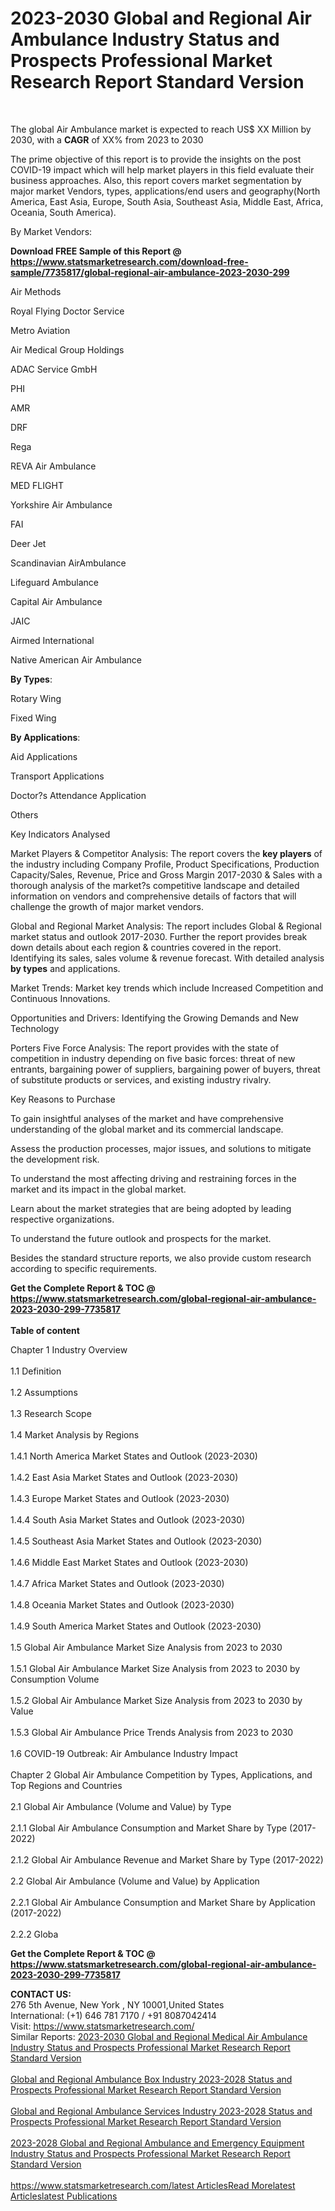 <h1>2023-2030 Global and Regional Air Ambulance Industry Status and Prospects Professional Market Research Report Standard Version</h1><br/><p>The global Air Ambulance market is expected to reach US$ XX Million by 2030, with a <strong>CAGR</strong> of XX% from 2023 to 2030</p><p>The prime objective of this report is to provide the insights on the post COVID-19 impact which will help market players in this field evaluate their business approaches. Also, this report covers market segmentation by major market Vendors, types, applications/end users and geography(North America, East Asia, Europe, South Asia, Southeast Asia, Middle East, Africa, Oceania, South America).</p><p>By Market Vendors:</p><p><strong>Download FREE Sample of this Report @ <a href="https://www.statsmarketresearch.com/download-free-sample/7735817/global-regional-air-ambulance-2023-2030-299">https://www.statsmarketresearch.com/download-free-sample/7735817/global-regional-air-ambulance-2023-2030-299</a></strong></p><p>Air Methods</p><p>Royal Flying Doctor Service</p><p>Metro Aviation</p><p>Air Medical Group Holdings</p><p>ADAC Service GmbH</p><p>PHI</p><p>AMR</p><p>DRF</p><p>Rega</p><p>REVA Air Ambulance</p><p>MED FLIGHT</p><p>Yorkshire Air Ambulance</p><p>FAI</p><p>Deer Jet</p><p>Scandinavian AirAmbulance</p><p>Lifeguard Ambulance</p><p>Capital Air Ambulance</p><p>JAIC</p><p>Airmed International</p><p>Native American Air Ambulance</p><p><strong>By Types</strong>:</p><p>Rotary Wing</p><p>Fixed Wing</p><p><strong><strong>By Applications</strong></strong>:</p><p>Aid Applications</p><p>Transport Applications</p><p>Doctor?s Attendance Application</p><p>Others</p><p>Key Indicators Analysed</p><p>Market Players & Competitor Analysis: The report covers the <strong>key players</strong> of the industry including Company Profile, Product Specifications, Production Capacity/Sales, Revenue, Price and Gross Margin 2017-2030 & Sales with a thorough analysis of the market?s competitive landscape and detailed information on vendors and comprehensive details of factors that will challenge the growth of major market vendors.</p><p>Global and Regional Market Analysis: The report includes Global & Regional market status and outlook 2017-2030. Further the report provides break down details about each region & countries covered in the report. Identifying its sales, sales volume & revenue forecast. With detailed analysis <strong>by types</strong> and applications.</p><p>Market Trends: Market key trends which include Increased Competition and Continuous Innovations.</p><p>Opportunities and Drivers: Identifying the Growing Demands and New Technology</p><p>Porters Five Force Analysis: The report provides with the state of competition in industry depending on five basic forces: threat of new entrants, bargaining power of suppliers, bargaining power of buyers, threat of substitute products or services, and existing industry rivalry.</p><p>Key Reasons to Purchase</p><p>To gain insightful analyses of the market and have comprehensive understanding of the global market and its commercial landscape.</p><p>Assess the production processes, major issues, and solutions to mitigate the development risk.</p><p>To understand the most affecting driving and restraining forces in the market and its impact in the global market.</p><p>Learn about the market strategies that are being adopted by leading respective organizations.</p><p>To understand the future outlook and prospects for the market.</p><p>Besides the standard structure reports, we also provide custom research according to specific requirements.</p><div><b>Get the Complete Report & TOC @ <a href="https://www.statsmarketresearch.com/global-regional-air-ambulance-2023-2030-299-7735817">https://www.statsmarketresearch.com/global-regional-air-ambulance-2023-2030-299-7735817</a></b></div><br><b>Table of content</b><p>Chapter 1 Industry Overview<br /><br>1.1 Definition<br /><br>1.2 Assumptions<br /><br>1.3 Research Scope<br /><br>1.4 Market Analysis by Regions<br /><br>1.4.1 North America Market States and Outlook (2023-2030)<br /><br>1.4.2 East Asia Market States and Outlook (2023-2030)<br /><br>1.4.3 Europe Market States and Outlook (2023-2030)<br /><br>1.4.4 South Asia Market States and Outlook (2023-2030)<br /><br>1.4.5 Southeast Asia Market States and Outlook (2023-2030)<br /><br>1.4.6 Middle East Market States and Outlook (2023-2030)<br /><br>1.4.7 Africa Market States and Outlook (2023-2030)<br /><br>1.4.8 Oceania Market States and Outlook (2023-2030)<br /><br>1.4.9 South America Market States and Outlook (2023-2030)<br /><br>1.5 Global Air Ambulance Market Size Analysis from 2023 to 2030<br /><br>1.5.1 Global Air Ambulance Market Size Analysis from 2023 to 2030 by Consumption Volume<br /><br>1.5.2 Global Air Ambulance Market Size Analysis from 2023 to 2030 by Value<br /><br>1.5.3 Global Air Ambulance Price Trends Analysis from 2023 to 2030<br /><br>1.6 COVID-19 Outbreak: Air Ambulance Industry Impact<br /><br>Chapter 2 Global Air Ambulance Competition by Types, Applications, and Top Regions and Countries<br /><br>2.1 Global Air Ambulance (Volume and Value) by Type<br /><br>2.1.1 Global Air Ambulance Consumption and Market Share by Type (2017-2022)<br /><br>2.1.2 Global Air Ambulance Revenue and Market Share by Type (2017-2022)<br /><br>2.2 Global Air Ambulance (Volume and Value) by Application<br /><br>2.2.1 Global Air Ambulance Consumption and Market Share by Application (2017-2022)<br /><br>2.2.2 Globa<br><div><b>Get the Complete Report & TOC @ <a href="https://www.statsmarketresearch.com/global-regional-air-ambulance-2023-2030-299-7735817">https://www.statsmarketresearch.com/global-regional-air-ambulance-2023-2030-299-7735817</a></b></div></p> <b>CONTACT US:</b><br>276 5th Avenue, New York , NY 10001,United States<br>International: (+1) 646 781 7170 / +91 8087042414<br>Visit: <a href="https://www.statsmarketresearch.com/">https://www.statsmarketresearch.com/</a><br>Similar Reports: <a href="https://www.statsmarketresearch.com/global-regional-air-ambulance-2023-2030-299-7735817">2023-2030 Global and Regional Medical Air Ambulance Industry Status and Prospects Professional Market Research Report Standard Version</a><br/><br/><a href="https://www.statsmarketresearch.com/global-regional-air-ambulance-2023-2030-299-7735817">Global and Regional Ambulance Box Industry 2023-2028 Status and Prospects Professional Market Research Report Standard Version</a><br/><br/><a href="https://www.statsmarketresearch.com/global-regional-air-ambulance-2023-2030-299-7735817">Global and Regional Ambulance Services Industry 2023-2028 Status and Prospects Professional Market Research Report Standard Version</a><br/><br/><a href="https://www.statsmarketresearch.com/global-regional-air-ambulance-2023-2030-299-7735817">2023-2028 Global and Regional Ambulance and Emergency Equipment Industry Status and Prospects Professional Market Research Report Standard Version</a><br/><br/><a href="https://gyeongbokgung.com">https://www.statsmarketresearch.com/</a><a href="https://hallyeomaritime.com">latest Articles</a><a href="https://jingwansa.com">Read More</a><a href=https://nguoiviet.jp/">latest Articles</a><a href="https://www.intelmarketresearch.com/">latest Publications</a>